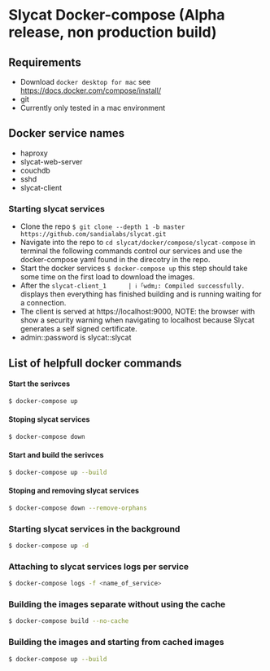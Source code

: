 # Slycat Docker-compose (Alpha release, non production build)
## Requirements
  - Download `docker desktop for mac` see https://docs.docker.com/compose/install/
  - git
  - Currently only tested in a mac environment
## Docker service names

- haproxy
- slycat-web-server
- couchdb
- sshd
- slycat-client

### Starting slycat services

- Clone the repo `$ git clone --depth 1 -b master https://github.com/sandialabs/slycat.git`
- Navigate into the repo to `cd slycat/docker/compose/slycat-compose` in terminal the following commands control our services and use the docker-compose yaml found in the direcotry in the repo.
- Start the docker services `$ docker-compose up` this step should take some time on the first load to download the images.
- After the `slycat-client_1      | ℹ ｢wdm｣: Compiled successfully.` displays then everything has finished building and is running waiting for a connection.
- The client is served at https://localhost:9000, NOTE: the browser with show a security warning when navigating to localhost because Slycat generates a self signed certificate.
- admin::password is slycat::slycat
## List of helpfull docker commands

#### Start the serivces

```bash
$ docker-compose up
```

#### Stoping slycat services
```bash
$ docker-compose down
```

#### Start and build the serivces

```bash
$ docker-compose up --build
```

#### Stoping and removing slycat services
```bash
$ docker-compose down --remove-orphans 
```


### Starting slycat services in the background
```bash
$ docker-compose up -d
```


### Attaching to slycat services logs per service
```bash
$ docker-compose logs -f <name_of_service>
```

### Building the images separate without using the cache
```bash
$ docker-compose build --no-cache
```

### Building the images and starting from cached images
```bash
$ docker-compose up --build
```
